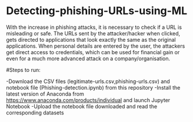 # Detecting-phishing-URLs-using-ML

With the increase in phishing attacks, it is necessary to check if a URL is misleading or safe. The URLs sent by the attacker/hacker when clicked, gets directed to applications that look exactly the same as the original applications. When personal details are entered by the user, the attackers get direct access to credentials, which can be used for financial gain or even for a much more advanced attack on a company/organisation.

#Steps to run:

-Download the CSV files (legitimate-urls.csv,phishing-urls.csv) and notebook file (Phishing-detection.ipynb) from this repository
-Install the latest version of Anaconda from https://www.anaconda.com/products/individual and launch Jupyter Notebook
-Upload the notebook file downloaded and read the corresponding datasets
